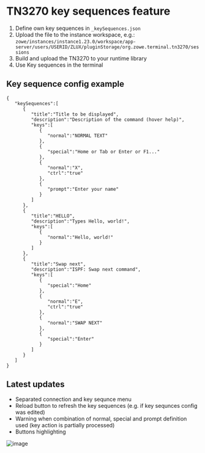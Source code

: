 ﻿# TN3270 key sequences feature
1. Define own key sequences in ```_keySequences.json``` 
2. Upload the file to the instance workspace, e.g.: ```zowe/instances/instance1.23.0/workspace/app-server/users/USERID/ZLUX/pluginStorage/org.zowe.terminal.tn3270/sessions```
3. Build and upload the TN3270 to your runtime library
4. Use Key sequences in the terminal

## Key sequence config example
```
{
   "keySequences":[
      {
         "title":"Title to be displayed",
         "description":"Description of the command (hover help)",
         "keys":[
            {
               "normal":"NORMAL TEXT"
            },
            {
               "special":"Home or Tab or Enter or F1..."
            },
            {
               "normal":"X",
               "ctrl":"true"
            },
            {
               "prompt":"Enter your name"
            }
         ]
      },
      {
         "title":"HELLO",
         "description":"Types Hello, world!",
         "keys":[
            {
               "normal":"Hello, world!"
            }
         ]
      },
      {
         "title":"Swap next",
         "description":"ISPF: Swap next command",
         "keys":[
            {
               "special":"Home"
            },
            {
               "normal":"E",
               "ctrl":"true"
            },
            {
               "normal":"SWAP NEXT"
            },
            {
               "special":"Enter"
            }
         ]
      }
   ]
}
```

## Latest updates
* Separated connection and key sequnce menu
* Reload button to refresh the key sequences (e.g. if key sequnces config was edited)
* Warning when combination of normal, special and prompt definition used (key action is partially processed)
* Buttons highlighting

![image](https://user-images.githubusercontent.com/66114686/139689329-3ade09ce-fb2a-42cf-a934-66f1d5bd1904.png)


